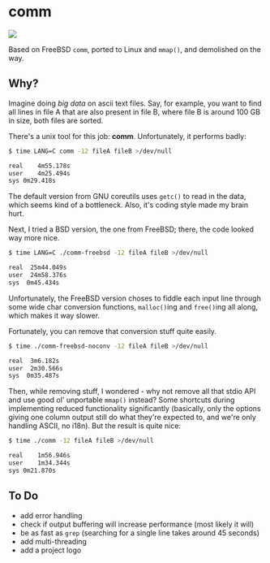 # comm

![](https://github.com/knilch0r/comm/workflows/C%20CI/badge.svg)

Based on FreeBSD ```comm```, ported to Linux and ```mmap()```, and demolished on the way.

## Why?

Imagine doing _big data_ on ascii text files. Say, for example, you want to find all lines in file A that
are also present in file B, where file B is around 100 GB in size, both files are sorted.

There's a unix tool for this job: __comm__. Unfortunately, it performs badly:

```bash
$ time LANG=C comm -12 fileA fileB >/dev/null

real	4m55.178s
user	4m25.494s
sys	0m29.418s
```
The default version from GNU coreutils uses ```getc()``` to read in the data, which seems kind of a
bottleneck. Also, it's coding style made my brain hurt.

Next, I tried a BSD version, the one from FreeBSD; there, the code looked way more nice.
```bash
$ time LANG=C ./comm-freebsd -12 fileA fileB >/dev/null

real  25m44.049s
user  24m58.376s
sys  0m45.434s
```
Unfortunately, the FreeBSD version choses to fiddle each input line through some wide char conversion
functions, ```malloc()```ing and ```free()```ing all along, which makes it way slower.

Fortunately, you can remove that conversion stuff quite easily.
```bash
$ time ./comm-freebsd-noconv -12 fileA fileB >/dev/null

real  3m6.182s
user  2m30.566s
sys  0m35.487s
```

Then, while removing stuff, I wondered - why not remove all that stdio API and use good ol'
unportable ```mmap()``` instead? Some shortcuts during implementing reduced functionality
significantly (basically, only the options giving one column output still do what they're
expected to, and we're only handling ASCII, no i18n). But the result is quite nice:

```bash
$ time ./comm -12 fileA fileB >/dev/null

real	1m56.946s
user	1m34.344s
sys	0m21.870s
```

## To Do

* add error handling
* check if output buffering will increase performance (most likely it will)
* be as fast as ```grep``` (searching for a single line takes around 45 seconds)
* add multi-threading
* add a project logo
